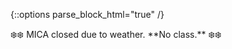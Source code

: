 {::options parse_block_html="true" /}
<section class="accordion-wrapper">

<div class="accordion-title has-no-content js-content-toggle-ignore">
❄️❄️ MICA closed due to weather. **No class.** ❄️❄️
</div>

</section>
